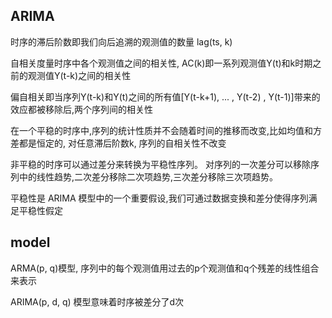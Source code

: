 ## ARIMA
时序的滞后阶数即我们向后追溯的观测值的数量 lag(ts, k)

自相关度量时序中各个观测值之间的相关性, AC(k)即一系列观测值Y(t)和k时期之前的观测值Y(t-k)之间的相关性

偏自相关即当序列Y(t-k)和Y(t)之间的所有值[Y(t-k+1), ... , Y(t-2) , Y(t-1)]带来的效应都被移除后,两个序列间的相关性

在一个平稳的时序中,序列的统计性质并不会随着时间的推移而改变,比如均值和方差都是恒定的, 对任意滞后阶数k, 序列的自相关性不改变

非平稳的时序可以通过差分来转换为平稳性序列。 对序列的一次差分可以移除序列中的线性趋势,二次差分移除二次项趋势,三次差分移除三次项趋势。

平稳性是 ARIMA 模型中的一个重要假设,我们可通过数据变换和差分使得序列满足平稳性假定

## model
ARMA(p, q)模型, 序列中的每个观测值用过去的p个观测值和q个残差的线性组合来表示

ARIMA(p, d, q) 模型意味着时序被差分了d次
